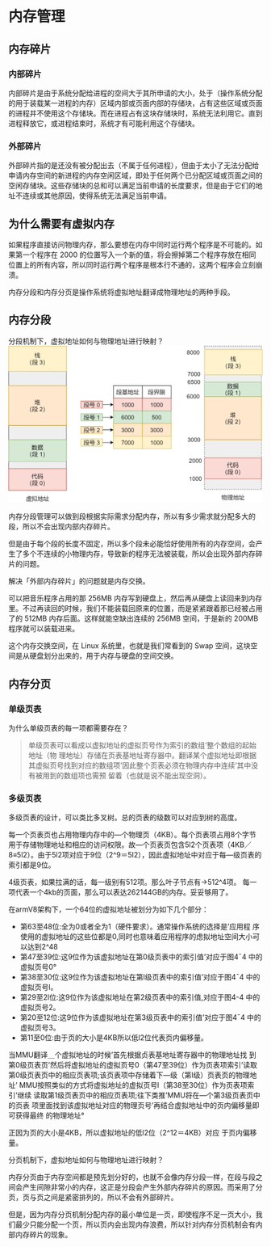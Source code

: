 # 内存管理


## 内存碎片

### 内部碎片

内部碎片是由于系统分配给进程的空间大于其所申请的大小，处于（操作系统分配的用于装载某一进程的内存）区域内部或页面内部的存储块，占有这些区域或页面的进程并不使用这个存储块。而在进程占有这块存储块时，系统无法利用它。直到进程释放它，或进程结束时，系统才有可能利用这个存储块。


### 外部碎片

外部碎片指的是还没有被分配出去（不属于任何进程），但由于太小了无法分配给申请内存空间的新进程的内存空闲区域，即处于任何两个已分配区域或页面之间的空闲存储块。这些存储块的总和可以满足当前申请的长度要求，但是由于它们的地址不连续或其他原因，使得系统无法满足当前申请。



## 为什么需要有虚拟内存

如果程序直接访问物理内存，那么要想在内存中同时运行两个程序是不可能的。如果第一个程序在 2000 的位置写入一个新的值，将会擦掉第二个程序存放在相同位置上的所有内容，所以同时运行两个程序是根本行不通的，这两个程序会立刻崩溃。

内存分段和内存分页是操作系统将虚拟地址翻译成物理地址的两种手段。

## 内存分段

分段机制下，虚拟地址如何与物理地址进行映射？
![](../pict/os-01.webp)

内存分段管理可以做到段根据实际需求分配内存，所以有多少需求就分配多大的段，所以不会出现内部内存碎片。

但是由于每个段的长度不固定，所以多个段未必能恰好使用所有的内存空间，会产生了多个不连续的小物理内存，导致新的程序无法被装载，所以会出现外部内存碎片的问题。

解决「外部内存碎片」的问题就是内存交换。

可以把音乐程序占用的那 256MB 内存写到硬盘上，然后再从硬盘上读回来到内存里。不过再读回的时候，我们不能装载回原来的位置，而是紧紧跟着那已经被占用了的 512MB 内存后面。这样就能空缺出连续的 256MB 空间，于是新的 200MB 程序就可以装载进来。

这个内存交换空间，在 Linux 系统里，也就是我们常看到的 Swap 空间，这块空间是从硬盘划分出来的，用于内存与硬盘的空间交换。

## 内存分页


### 单级页表

为什么单级页表的每一项都需要存在？
> 单级页表可以看成以虚拟地址的虚拟页号作为索引的数组’整个数组的起始地址（物
理地址）存储在页表基地址寄存器中。翻译某个虚拟地址即根据其虚拟页号找到对应的数组项’因此整个页表必须在物理内存中连续’其中没有被用到的数组项也需预
留着（也就是说不能出现空洞）。


### 多级页表

多级页表的设计，可以类比多叉树。总的页表的级数可以对应到树的高度。

每一个页表页也占用物理内存中的—个物理页（4KB）。每个页表项占用8个字节用于存储物理地址和相应的访问权限。故—个页表页包含5l2个页表项（4KB／8≡5l2）。由于5l2项对应于9位（2^9＝5l2），因此虚拟地址中对应于每—级页表的索引都是9位。

4级页表，如果拉满的话，每一级别有512项。那么叶子节点有->512^4项。
每一项代表一个4kb的页面，那么可以表达262144GB的内存。妥妥够用了。


在armV8架构下，一个64位的虚拟地址被划分为如下几个部分：
- 第63至48位:全为0或者全为1（硬件要求）。通常操作系统的选择是’应用程
序使用的虚拟地址的这些位都是0,同时也意味着应用程序的虑拟地址空间大小可以达到2^48 
- 第47至39位:这9位作为该虚拟地址在第0级页表中的索引值’对应于图4ˉ4
中的虚拟页号0°
- 第38至30位:这9位作为该虚拟地址在第l级页表中的索引值’对应于图4ˉ4
中的虚拟页号l。
- 第29至2l位:这9位作为该虚拟地址在第2级页表中的索引值,对应于图4-4
中的虚拟页号2。
- 第20至12位:这9位作为该虚拟地址在第3级页表中的索引值’对应于图4ˉ4
中的虚拟页号3。
- 第11至0位:由于页的大小是4KB所以低l2位代表页内偏移量。


当MMU翻译＿个虚拟地址的时候’首先根据贞表基地址寄存器中的物理地址找
到第0级页表页’然后将虚拟地址的虚拟页号0（第47至39位）作为页表项索引’读取
第0级页表页中的相应页表项;该页表项中存储着下—级（第l级）页表页的物理地址’
MMU按照类似的方式将虚拟地址的虚拟页号l（第38至30位）作为页表项索引’继续
读取第1级页表页中的相应页表项;往下类推’MMU将在—个第3级页表页中的页表
项里面找到该虚拟地址对应的物理页号’再结合虚拟地址中的页内偏移量即可获得最终
的物理地址°





正因为页的大小是4KB，所以虚拟地址的低l2位（2^12＝4KB）对应
于页内偏移量。








分页机制下，虚拟地址如何与物理地址进行映射？


内存分页由于内存空间都是预先划分好的，也就不会像内存分段一样，在段与段之间会产生间隙非常小的内存，这正是分段会产生外部内存碎片的原因。而采用了分页，页与页之间是紧密排列的，所以不会有外部碎片。

但是，因为内存分页机制分配内存的最小单位是一页，即使程序不足一页大小，我们最少只能分配一个页，所以页内会出现内存浪费，所以针对内存分页机制会有内部内存碎片的现象。








